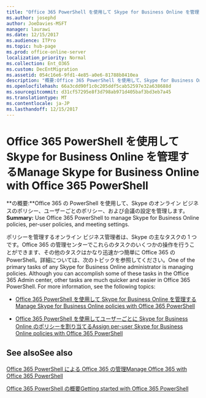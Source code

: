 ```yaml
---
title: "Office 365 PowerShell を使用して Skype for Business Online を管理する"
ms.author: josephd
author: JoeDavies-MSFT
manager: laurawi
ms.date: 12/15/2017
ms.audience: ITPro
ms.topic: hub-page
ms.prod: office-online-server
localization_priority: Normal
ms.collection: Ent_O365
ms.custom: DecEntMigration
ms.assetid: 054c16e6-9fd1-4e85-a0e6-81788b8410ea
description: "概要:Office 365 PowerShell を使用して、Skype for Business Online ポリシー、ユーザー単位ポリシー、会議の設定を管理します。"
ms.openlocfilehash: 66a3cdd90f1c0c205ddf5cab52597e32a638688d
ms.sourcegitcommit: d31cf57295e8f3d798ab971d405baf3bd3eb7a45
ms.translationtype: MT
ms.contentlocale: ja-JP
ms.lasthandoff: 12/15/2017
---
```

# <a name="manage-skype-for-business-online-with-office-365-powershell"></a><span data-ttu-id="682f6-103">Office 365 PowerShell を使用して Skype for Business Online を管理する</span><span class="sxs-lookup"><span data-stu-id="682f6-103">Manage Skype for Business Online with Office 365 PowerShell</span></span>

 <span data-ttu-id="682f6-104">**の概要:**Office 365 の PowerShell を使用して、Skype のオンライン ビジネスのポリシー、ユーザーごとのポリシー、および会議の設定を管理します。</span><span class="sxs-lookup"><span data-stu-id="682f6-104">**Summary:** Use Office 365 PowerShell to manage Skype for Business Online policies, per-user policies, and meeting settings.</span></span>
  
<span data-ttu-id="682f6-p101">ポリシーを管理するオンライン ビジネス管理者は、Skype の主なタスクの 1 つです。Office 365 の管理センターでこれらのタスクのいくつかの操作を行うことができます、その他のタスクはかなり迅速かつ簡単に Office 365 の PowerShell。詳細については、次のトピックを参照してください。</span><span class="sxs-lookup"><span data-stu-id="682f6-p101">One of the primary tasks of any Skype for Business Online administrator is managing policies. Although you can accomplish some of these tasks in the Office 365 Admin center, other tasks are much quicker and easier in Office 365 PowerShell. For more information, see the following topics:</span></span>
  
- [<span data-ttu-id="682f6-108">Office 365 PowerShell を使用して Skype for Business Online を管理する</span><span class="sxs-lookup"><span data-stu-id="682f6-108">Manage Skype for Business Online policies with Office 365 PowerShell</span></span>](manage-skype-for-business-online-policies-with-office-365-powershell.md)
    
- [<span data-ttu-id="682f6-109">Office 365 PowerShell を使用してユーザーごとに Skype for Business Online のポリシーを割り当てる</span><span class="sxs-lookup"><span data-stu-id="682f6-109">Assign per-user Skype for Business Online policies with Office 365 PowerShell</span></span>](assign-per-user-skype-for-business-online-policies-with-office-365-powershell.md)
    
## <a name="see-also"></a><span data-ttu-id="682f6-110">See also</span><span class="sxs-lookup"><span data-stu-id="682f6-110">See also</span></span>

#### 

[<span data-ttu-id="682f6-111">Office 365 PowerShell による Office 365 の管理</span><span class="sxs-lookup"><span data-stu-id="682f6-111">Manage Office 365 with Office 365 PowerShell</span></span>](manage-office-365-with-office-365-powershell.md)
  
[<span data-ttu-id="682f6-112">Office 365 PowerShell の概要</span><span class="sxs-lookup"><span data-stu-id="682f6-112">Getting started with Office 365 PowerShell</span></span>](getting-started-with-office-365-powershell.md)

